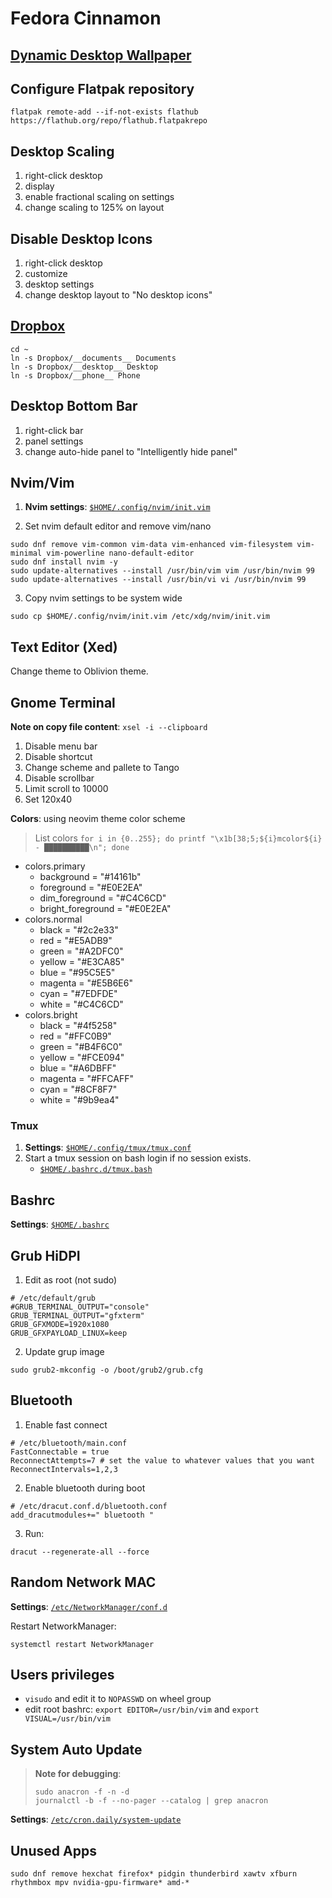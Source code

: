 # Fedora Cinnamon

## [Dynamic Desktop Wallpaper](https://cinnamon-spices.linuxmint.com/extensions/view/97)

## Configure Flatpak repository

```
flatpak remote-add --if-not-exists flathub https://flathub.org/repo/flathub.flatpakrepo
```
## Desktop Scaling

1. right-click desktop
2. display
3. enable fractional scaling on settings
4. change scaling to 125% on layout

## Disable Desktop Icons

1. right-click desktop
2. customize
3. desktop settings
4. change desktop layout to "No desktop icons"

## [Dropbox](https://www.dropbox.com/install-linux)

```
cd ~
ln -s Dropbox/__documents__ Documents
ln -s Dropbox/__desktop__ Desktop
ln -s Dropbox/__phone__ Phone
```

## Desktop Bottom Bar

1. right-click bar
2. panel settings
3. change auto-hide panel to "Intelligently hide panel"

## Nvim/Vim

1. **Nvim settings**: [`$HOME/.config/nvim/init.vim`](init.vim)

2. Set nvim default editor and remove vim/nano

```
sudo dnf remove vim-common vim-data vim-enhanced vim-filesystem vim-minimal vim-powerline nano-default-editor
sudo dnf install nvim -y
sudo update-alternatives --install /usr/bin/vim vim /usr/bin/nvim 99
sudo update-alternatives --install /usr/bin/vi vi /usr/bin/nvim 99
```

3. Copy nvim settings to be system wide
```
sudo cp $HOME/.config/nvim/init.vim /etc/xdg/nvim/init.vim
```

## Text Editor (Xed)

Change theme to Oblivion theme.

## Gnome Terminal

**Note on copy file content**: `xsel -i --clipboard`

1. Disable menu bar
2. Disable shortcut
3. Change scheme and pallete to Tango
4. Disable scrollbar
5. Limit scroll to 10000
6. Set 120x40

**Colors**: using neovim theme color scheme

> List colors `for i in {0..255}; do printf "\x1b[38;5;${i}mcolor${i} - ██████████\n"; done`

* colors.primary
    * background        = "#14161b"
    * foreground        = "#E0E2EA"
    * dim_foreground    = "#C4C6CD"
    * bright_foreground = "#E0E2EA"
* colors.normal
    * black   = "#2c2e33"
    * red     = "#E5ADB9"
    * green   = "#A2DFC0"
    * yellow  = "#E3CA85"
    * blue    = "#95C5E5"
    * magenta = "#E5B6E6"
    * cyan    = "#7EDFDE"
    * white   = "#C4C6CD"
* colors.bright
    * black   = "#4f5258"
    * red     = "#FFC0B9"
    * green   = "#B4F6C0"
    * yellow  = "#FCE094"
    * blue    = "#A6DBFF"
    * magenta = "#FFCAFF"
    * cyan    = "#8CF8F7"
    * white   = "#9b9ea4"

### Tmux

1. **Settings**: [`$HOME/.config/tmux/tmux.conf`](tmux.conf)
2. Start a tmux session on bash login if no session exists.
    * [`$HOME/.bashrc.d/tmux.bash`](tmux.bash)

## Bashrc
**Settings**: [`$HOME/.bashrc`](bashrc)

## Grub HiDPI

1. Edit as root (not sudo)

```
# /etc/default/grub
#GRUB_TERMINAL_OUTPUT="console"
GRUB_TERMINAL_OUTPUT="gfxterm"
GRUB_GFXMODE=1920x1080
GRUB_GFXPAYLOAD_LINUX=keep
```

2. Update grup image

```
sudo grub2-mkconfig -o /boot/grub2/grub.cfg
```

## Bluetooth 

1. Enable fast connect

```
# /etc/bluetooth/main.conf
FastConnectable = true
ReconnectAttempts=7 # set the value to whatever values that you want
ReconnectIntervals=1,2,3   
```

2. Enable bluetooth during boot

```
# /etc/dracut.conf.d/bluetooth.conf
add_dracutmodules+=" bluetooth "
```

3. Run:
```
dracut --regenerate-all --force
```

## Random Network MAC 

**Settings**: [`/etc/NetworkManager/conf.d`](wifi_rand_mac.conf)

Restart NetworkManager:

```
systemctl restart NetworkManager
```

## Users privileges

* `visudo` and edit it to `NOPASSWD` on wheel group
* edit root bashrc: `export EDITOR=/usr/bin/vim` and `export VISUAL=/usr/bin/vim`

## System Auto Update

> **Note for debugging**:
> 
> ```
> sudo anacron -f -n -d
> journalctl -b -f --no-pager --catalog | grep anacron
> ```

**Settings**: [`/etc/cron.daily/system-update`](system-update)

## Unused Apps

```
sudo dnf remove hexchat firefox* pidgin thunderbird xawtv xfburn rhythmbox mpv nvidia-gpu-firmware* amd-*
```
